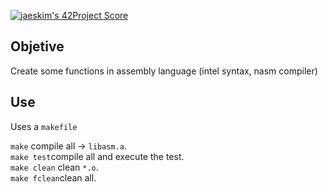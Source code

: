 [![jaeskim's 42Project Score](https://badge42.herokuapp.com/api/project/mrubio/libasm)](https://github.com/JaeSeoKim/badge42)

## Objetive

Create some functions in assembly language (intel syntax, nasm compiler)

## Use

Uses a `makefile`

`make` compile all -> `libasm.a`.</br>
`make test`compile all and execute the test.</br>
`make clean` clean `*.o`.</br>
`make fclean`clean all.</br>
